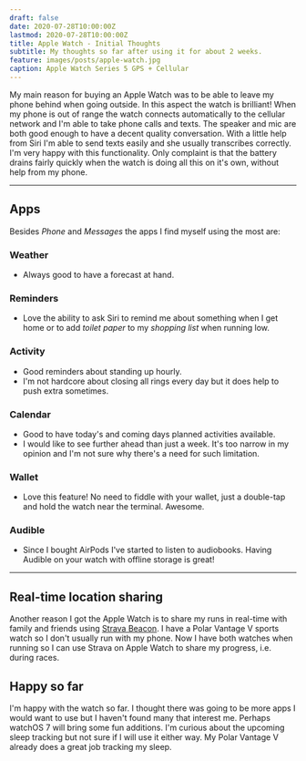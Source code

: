 ```yaml
---
draft: false
date: 2020-07-28T10:00:00Z
lastmod: 2020-07-28T10:00:00Z
title: Apple Watch - Initial Thoughts
subtitle: My thoughts so far after using it for about 2 weeks.
feature: images/posts/apple-watch.jpg
caption: Apple Watch Series 5 GPS + Cellular
---
```


My main reason for buying an Apple Watch was to be able to leave my phone behind when going outside. In this aspect the watch is brilliant! When my phone is out of range the watch connects automatically to the cellular network and I'm able to take phone calls and texts. The speaker and mic are both good enough to have a decent quality conversation. With a little help from Siri I'm able to send texts easily and she usually transcribes correctly. I'm very happy with this functionality. Only complaint is that the battery drains fairly quickly when the watch is doing all this on it's own, without help from my phone.

***

## Apps
Besides *Phone* and *Messages* the apps I find myself using the most are:

### Weather
- Always good to have a forecast at hand.

### Reminders
- Love the ability to ask Siri to remind me about something when I get home or to add *toilet paper* to my *shopping list* when running low.

### Activity
- Good reminders about standing up hourly.
- I'm not hardcore about closing all rings every day but it does help to push extra sometimes.

### Calendar
- Good to have today's and coming days planned activities available.
- I would like to see further ahead than just a week. It's too narrow in my opinion and I'm not sure why there's a need for such limitation.

### Wallet
- Love this feature! No need to fiddle with your wallet, just a double-tap and hold the watch near the terminal. Awesome.

### Audible
- Since I bought AirPods I've started to listen to audiobooks. Having Audible on your watch with offline storage is great!

*** 

## Real-time location sharing

Another reason I got the Apple Watch is to share my runs in real-time with family and friends using [Strava Beacon](https://blog.strava.com/beacon/). I have a Polar Vantage V sports watch so I don't usually run with my phone. Now I have both watches when running so I can use Strava on Apple Watch to share my progress, i.e. during races.

## Happy so far
I'm happy with the watch so far. I thought there was going to be more apps I would want to use but I haven't found many that interest me. Perhaps watchOS 7 will bring some fun additions. I'm curious about the upcoming sleep tracking but not sure if I will use it either way. My Polar Vantage V already does a great job tracking my sleep.
